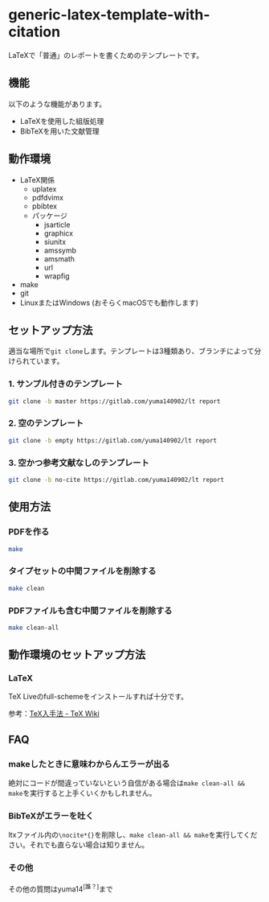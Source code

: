 # generic-latex-template-with-citation

LaTeXで「普通」のレポートを書くためのテンプレートです。

## 機能

以下のような機能があります。

- LaTeXを使用した組版処理
- BibTeXを用いた文献管理

## 動作環境

- LaTeX関係
  - uplatex
  - pdfdvimx
  - pbibtex
  - パッケージ
    - jsarticle
    - graphicx
    - siunitx
    - amssymb
    - amsmath
    - url
    - wrapfig
- make
- git
- LinuxまたはWindows (おそらくmacOSでも動作します)

## セットアップ方法

適当な場所で`git clone`します。テンプレートは3種類あり、ブランチによって分けられています。

### 1. サンプル付きのテンプレート

```sh
git clone -b master https://gitlab.com/yuma140902/lt report
```

### 2. 空のテンプレート

```sh
git clone -b empty https://gitlab.com/yuma140902/lt report
```

### 3. 空かつ参考文献なしのテンプレート

```sh
git clone -b no-cite https://gitlab.com/yuma140902/lt report
```

## 使用方法

### PDFを作る

```sh
make
```

### タイプセットの中間ファイルを削除する

```sh
make clean
```

### PDFファイルも含む中間ファイルを削除する

```sh
make clean-all
```
## 動作環境のセットアップ方法

### LaTeX

TeX Liveのfull-schemeをインストールすれば十分です。

参考：[TeX入手法 - TeX Wiki](https://texwiki.texjp.org/?TeX入手法)

## FAQ

### makeしたときに意味わからんエラーが出る

絶対にコードが間違っていないという自信がある場合は`make clean-all && make`を実行すると上手くいくかもしれません。

### BibTeXがエラーを吐く

ltxファイル内の`\nocite*{}`を削除し、`make clean-all && make`を実行してください。それでも直らない場合は知りません。

### その他

その他の質問はyuma14<sup>[誰？]</sup>まで
